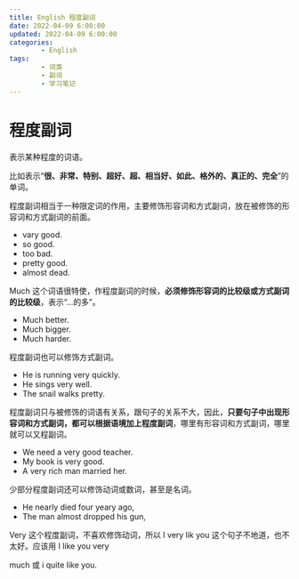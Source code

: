 ```yaml
---
title: English 程度副词
date: 2022-04-09 6:00:00
updated: 2022-04-09 6:00:00
categories:
        - English
tags:
        - 词类
        - 副词
        - 学习笔记
---
```


# 程度副词

表示某种程度的词语。

比如表示“**很、非常、特别、超好、超、相当好、如此、格外的、真正的、完全**”的单词。

程度副词相当于一种限定词的作用，主要修饰形容词和方式副词，放在被修饰的形容词和方式副词的前面。

- vary good.
- so good.
- too bad.
- pretty good.
- almost dead.

Much 这个词语很特使，作程度副词的时候，**必须修饰形容词的比较级或方式副词的比较级**，表示“...的多”。

- Much better.
- Much bigger.
- Much harder.

程度副词也可以修饰方式副词。

- He is running very quickly.
- He sings very well.
- The snail walks pretty.

程度副词只与被修饰的词语有关系，跟句子的关系不大，因此，**只要句子中出现形容词和方式副词，都可以根据语境加上程度副词**，哪里有形容词和方式副词，哪里就可以又程副词。

- We need a very good teacher.
- My book is very good.
- A very rich man married her.

少部分程度副词还可以修饰动词或数词，甚至是名词。

- He nearly died four yeary ago,
- The man almost dropped his gun,

Very 这个程度副词，不喜欢修饰动词，所以 I very lik you 这个句子不地道，也不太好。应该用 I like you very

 much 或 i quite like you.

